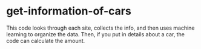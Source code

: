 # get-information-of-cars
This code looks through each site, collects the info, and then uses machine learning to organize the data. Then, if you put in details about a car, the code can calculate the amount.
